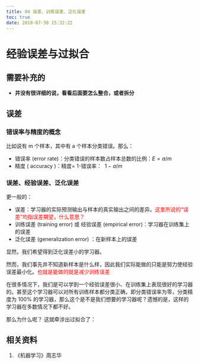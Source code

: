 ```yaml
---
title: 04 误差、训练误差、泛化误差
toc: true
date: 2018-07-30 15:32:22
---
```

# 经验误差与过拟合


## 需要补充的

* **并没有很详细的说，看看后面要怎么整合，或者拆分**

## 误差

### 错误率与精度的概念

比如说有 m 个样本，其中有 a 个样本分类错误。那么：

* 错误率 (error rate)：分类错误的样本数占样本总数的比例：$E=a/m$
* 精度   ( accuracy )：精度= 1-错误率：  $1- a/m$


### 误差、经验误差、泛化误差

更一般的：

* 误差：学习器的实际预测输出与样本的真实输出之间的差异。<span style="color:red;">这里所说的“误差”均指误差期望，什么意思？</span>
* 训练误差 (training error) 或 经验误差 (empirical error)：学习器在训练集上的误差
* 泛化误差 (generalization error) ：在新样本上的误差

显然，我们希望得到泛化误差小的学习器。

然而，我们事先并不知道新样本是什么样，因此我们实际能做的只能是努力使经验误差最小化。<span style="color:red;">也就是能做的就是减少训练误差</span>

在很多情况下，我们是可以学到一个经验误差很小、在训练集上表现很好的学习器的。甚至这个学习器可以对所有训练样本都分类正确，即分类错误率为零，分类精度为 100% 的学习器，那么这个是不是我们想要的学习器呢？遗憾的是，这样的学习器在多数情况下都不好。

那么为什么呢？ 这就牵涉出过拟合了：





## 相关资料

1. 《机器学习》周志华
